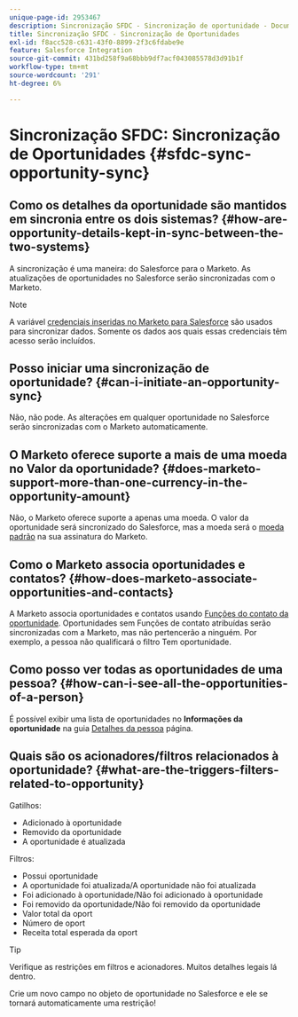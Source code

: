 ```yaml
---
unique-page-id: 2953467
description: Sincronização SFDC - Sincronização de oportunidade - Documentação do Marketo - Documentação do produto
title: Sincronização SFDC - Sincronização de Oportunidades
exl-id: f8acc528-c631-43f0-8899-2f3c6fdabe9e
feature: Salesforce Integration
source-git-commit: 431bd258f9a68bbb9df7acf043085578d3d91b1f
workflow-type: tm+mt
source-wordcount: '291'
ht-degree: 6%

---
```


# Sincronização SFDC: Sincronização de Oportunidades {#sfdc-sync-opportunity-sync}

## Como os detalhes da oportunidade são mantidos em sincronia entre os dois sistemas? {#how-are-opportunity-details-kept-in-sync-between-the-two-systems}

A sincronização é uma maneira: do Salesforce para o Marketo. As atualizações de oportunidades no Salesforce serão sincronizadas com o Marketo.

>[!NOTE]
>
>A variável [credenciais inseridas no Marketo para Salesforce](/help/marketo/product-docs/crm-sync/salesforce-sync/setup/enterprise-unlimited-edition/step-2-of-3-create-a-salesforce-user-for-marketo-enterprise-unlimited.md) são usados para sincronizar dados. Somente os dados aos quais essas credenciais têm acesso serão incluídos.

## Posso iniciar uma sincronização de oportunidade? {#can-i-initiate-an-opportunity-sync}

Não, não pode. As alterações em qualquer oportunidade no Salesforce serão sincronizadas com o Marketo automaticamente.

## O Marketo oferece suporte a mais de uma moeda no Valor da oportunidade? {#does-marketo-support-more-than-one-currency-in-the-opportunity-amount}

Não, o Marketo oferece suporte a apenas uma moeda. O valor da oportunidade será sincronizado do Salesforce, mas a moeda será o [moeda padrão](/help/marketo/product-docs/administration/settings/set-default-location-settings-for-a-subscription.md#set-the-default-currency-settings-for-a-subscription) na sua assinatura do Marketo.

## Como o Marketo associa oportunidades e contatos? {#how-does-marketo-associate-opportunities-and-contacts}

A Marketo associa oportunidades e contatos usando [Funções do contato da oportunidade](https://help.salesforce.com/HTViewHelpDoc?id=contactroles.htm). Oportunidades sem Funções de contato atribuídas serão sincronizadas com a Marketo, mas não pertencerão a ninguém. Por exemplo, a pessoa não qualificará o filtro Tem oportunidade.

## Como posso ver todas as oportunidades de uma pessoa? {#how-can-i-see-all-the-opportunities-of-a-person}

É possível exibir uma lista de oportunidades no **Informações da oportunidade** na guia [Detalhes da pessoa](/help/marketo/product-docs/core-marketo-concepts/smart-lists-and-static-lists/managing-people-in-smart-lists/using-the-person-detail-page.md) página.

## Quais são os acionadores/filtros relacionados à oportunidade? {#what-are-the-triggers-filters-related-to-opportunity}

Gatilhos:

* Adicionado à oportunidade
* Removido da oportunidade
* A oportunidade é atualizada

Filtros:

* Possui oportunidade
* A oportunidade foi atualizada/A oportunidade não foi atualizada
* Foi adicionado à oportunidade/Não foi adicionado à oportunidade
* Foi removido da oportunidade/Não foi removido da oportunidade
* Valor total da oport
* Número de oport
* Receita total esperada da oport

>[!TIP]
>
>Verifique as restrições em filtros e acionadores. Muitos detalhes legais lá dentro.
>
>Crie um novo campo no objeto de oportunidade no Salesforce e ele se tornará automaticamente uma restrição!
